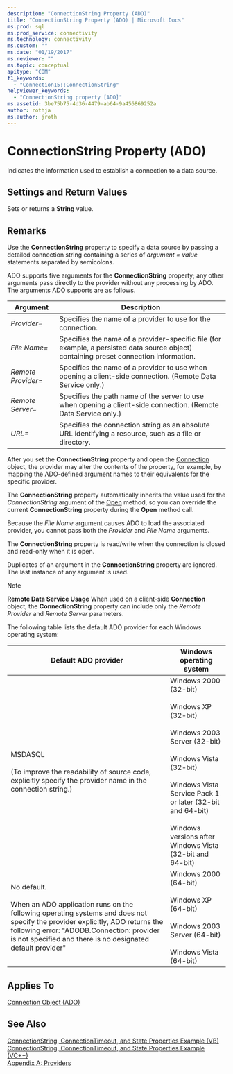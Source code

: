 ```yaml
---
description: "ConnectionString Property (ADO)"
title: "ConnectionString Property (ADO) | Microsoft Docs"
ms.prod: sql
ms.prod_service: connectivity
ms.technology: connectivity
ms.custom: ""
ms.date: "01/19/2017"
ms.reviewer: ""
ms.topic: conceptual
apitype: "COM"
f1_keywords: 
  - "Connection15::ConnectionString"
helpviewer_keywords: 
  - "ConnectionString property [ADO]"
ms.assetid: 3be75b75-4d36-4479-ab64-9a456869252a
author: rothja
ms.author: jroth
---
```

# ConnectionString Property (ADO)
Indicates the information used to establish a connection to a data source.  
  
## Settings and Return Values  
 Sets or returns a **String** value.  
  
## Remarks  
 Use the **ConnectionString** property to specify a data source by passing a detailed connection string containing a series of *argument* *= value* statements separated by semicolons.  
  
 ADO supports five arguments for the **ConnectionString** property; any other arguments pass directly to the provider without any processing by ADO. The arguments ADO supports are as follows.  
  
|Argument|Description|  
|--------------|-----------------|  
|*Provider=*|Specifies the name of a provider to use for the connection.|  
|*File Name=*|Specifies the name of a provider-specific file (for example, a persisted data source object) containing preset connection information.|  
|*Remote Provider=*|Specifies the name of a provider to use when opening a client-side connection. (Remote Data Service only.)|  
|*Remote Server=*|Specifies the path name of the server to use when opening a client-side connection. (Remote Data Service only.)|  
|*URL=*|Specifies the connection string as an absolute URL identifying a resource, such as a file or directory.|  
  
 After you set the **ConnectionString** property and open the [Connection](./connection-object-ado.md) object, the provider may alter the contents of the property, for example, by mapping the ADO-defined argument names to their equivalents for the specific provider.  
  
 The **ConnectionString** property automatically inherits the value used for the *ConnectionString* argument of the [Open](./open-method-ado-connection.md) method, so you can override the current **ConnectionString** property during the **Open** method call.  
  
 Because the *File Name* argument causes ADO to load the associated provider, you cannot pass both the *Provider* and *File Name* arguments.  
  
 The **ConnectionString** property is read/write when the connection is closed and read-only when it is open.  
  
 Duplicates of an argument in the **ConnectionString** property are ignored. The last instance of any argument is used.  
  
> [!NOTE]
>  **Remote Data Service Usage** When used on a client-side **Connection** object, the **ConnectionString** property can include only the *Remote Provider* and *Remote Server* parameters.  
  
 The following table lists the default ADO provider for each Windows operating system:  
  
|Default ADO provider|Windows operating system|  
|--------------------------|------------------------------|  
|MSDASQL<br /><br /> (To improve the readability of source code, explicitly specify the provider name in the connection string.)|Windows 2000 (32-bit)<br /><br /> Windows XP (32-bit)<br /><br /> Windows 2003 Server (32-bit)<br /><br /> Windows Vista (32-bit)<br /><br /> Windows Vista Service Pack 1 or later (32-bit and 64-bit)<br /><br /> Windows versions after Windows Vista (32-bit and 64-bit)|  
|No default.<br /><br /> When an ADO application runs on the following operating systems and does not specify the provider explicitly, ADO returns the following error: "ADODB.Connection: provider is not specified and there is no designated default provider"|Windows 2000 (64-bit)<br /><br /> Windows XP (64-bit)<br /><br /> Windows 2003 Server (64-bit)<br /><br /> Windows Vista (64-bit)|  
  
## Applies To  
 [Connection Object (ADO)](./connection-object-ado.md)  
  
## See Also  
 [ConnectionString, ConnectionTimeout, and State Properties Example (VB)](./connectionstring-connectiontimeout-and-state-properties-example-vb.md)   
 [ConnectionString, ConnectionTimeout, and State Properties Example (VC++)](./connectionstring-connectiontimeout-and-state-properties-example-vc.md)   
 [Appendix A: Providers](../../guide/appendixes/appendix-a-providers.md)